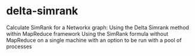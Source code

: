 delta-simrank
=============

Calculate SimRank for a Networkx graph:
Using the Delta Simrank method within MapReduce framework
Using the SimRank formula without MapReduce on a single machine with an option to be run with a pool of processes
